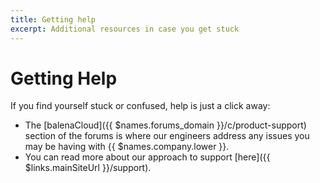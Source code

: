 ```yaml
---
title: Getting help
excerpt: Additional resources in case you get stuck
---
```


# Getting Help

<!-- No one should be seeing this page -->
<!-- Instead this page is redirected to /learn/manage/support-access using the redirects listed in redirects.txt file -->

If you find yourself stuck or confused, help is just a click away:

- The [balenaCloud]({{ $names.forums_domain }}/c/product-support) section of the forums is where our engineers address any issues you may be having with {{ $names.company.lower }}.
- You can read more about our approach to support [here]({{ $links.mainSiteUrl }}/support).
